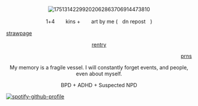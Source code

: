 ‎ <p align="center">![17513142299202062863706914473810](https://github.com/user-attachments/assets/190932b4-03e2-4032-b795-8c3aac1928f9)









 <p align="center"> 1+4 ㅤㅤkins +ㅤㅤ art by me (ㅤdn repostㅤ)
 

  [strawpage](https://paperpuppeteer.straw.page) <p align="center"> [rentry](https://rentry.co/cartoonia) <p align="right"> [prns](https://en.pronouns.page/@paperpuppeteer)



<p align="center"> My memory is a fragile vessel. I will constantly forget events, and people, even about myself.

<p align="center"> BPD + ADHD + Suspected NPD

[![spotify-github-profile](https://spotify-github-profile.kittinanx.com/api/view?uid=31ocx5nuhqpzhylmbpjmm5t6cubm&cover_image=true&theme=novatorem&show_offline=true&background_color=121212&interchange=true&bar_color=0095ff&bar_color_cover=false)](https://spotify-github-profile.kittinanx.com/api/view?uid=31ocx5nuhqpzhylmbpjmm5t6cubm&redirect=true)

